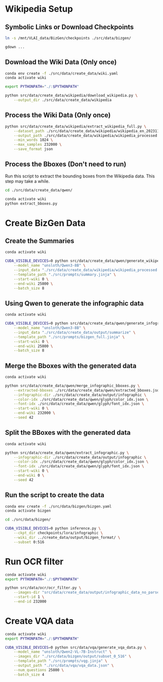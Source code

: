 # Wikipedia Setup

## Symbolic Links or Download Checkpoints

```bash
ln -s /mnt/VLAI_data/BizGen/checkpoints ./src/data/bizgen/
```

```bash
gdown ...
```

## Download the Wiki Data (Only once)

```bash
conda env create -f ./src/data/create_data/wiki.yaml
conda activate wiki

export PYTHONPATH="./:$PYTHONPATH"

python src/data/create_data/wikipedia/download_wikipedia.py \
    --output_dir ./src/data/create_data/wikipedia
```

## Process the Wiki Data (Only once)

```bash
python src/data/create_data/wikipedia/extract_wikipedia_full.py \
    --dataset_path ./src/data/create_data/wikipedia/wikipedia_en_20231101 \
    --output_path ./src/data/create_data/wikipedia/wikipedia_processed \
    --min_words 1024 \
    --max_samples 232000 \
    --save_format json
```

## Process the Bboxes (Don't need to run)

Run this script to extract the bounding boxes from the Wikipedia data. This step may take a while.

```bash
cd ./src/data/create_data/qwen/

conda activate wiki
python extract_bboxes.py
```

# Create BizGen Data

## Create the Summaries

```bash
conda activate wiki

CUDA_VISIBLE_DEVICES=0 python src/data/create_data/qwen/generate_wikipedia_summary.py \
    --model_name "unsloth/Qwen3-8B" \
    --input_data "./src/data/create_data/wikipedia/wikipedia_processed.json" \
    --template_path "./src/prompts/summary.jinja" \
    --start-wiki 0 \
    --end-wiki 25800 \
    --batch_size 8
```

## Using Qwen to generate the infographic data

```bash
conda activate wiki

CUDA_VISIBLE_DEVICES=0 python src/data/create_data/qwen/generate_infographic_data.py \
    --model_name "unsloth/Qwen3-8B" \
    --input_data "./src/data/create_data/output/summarize" \
    --template_path "./src/prompts/bizgen_full.jinja" \
    --start-wiki 0 \
    --end-wiki 25800 \
    --batch_size 8 
```

## Merge the Bboxes with the generated data

```bash
conda activate wiki

python src/data/create_data/qwen/merge_infographic_bboxes.py \
    --extracted-bboxes ./src/data/create_data/qwen/extracted_bboxes.json \
    --infographic-dir ./src/data/create_data/output/infographic \
    --color-idx ./src/data/create_data/qwen/glyph/color_idx.json \
    --font-idx ./src/data/create_data/qwen/glyph/font_idx.json \
    --start-wiki 0 \
    --end-wiki 232000 \
    --seed 42
```

## Split the BBoxes with the generated data

```bash
conda activate wiki

python src/data/create_data/qwen/extract_infographic.py \
    --infographic-dir ./src/data/create_data/output/infographic \
    --color-idx ./src/data/create_data/qwen/glyph/color_idx.json \
    --font-idx ./src/data/create_data/qwen/glyph/font_idx.json \
    --start-wiki 0 \
    --end-wiki 0 \
    --seed 42
```

## Run the script to create the data

```bash
conda env create -f ./src/data/bizgen/bizgen.yaml
conda activate bizgen

cd ./src/data/bizgen/

CUDA_VISIBLE_DEVICES=0 python inference.py \
    --ckpt_dir checkpoints/lora/infographic \
    --wiki_dir ../create_data/output/bizgen_format/ \
    --subset 0:516
```

# Run OCR filter

```bash
conda activate wiki
export PYTHONPATH="./:$PYTHONPATH"

python src/data/ocr/ocr_filter.py \
    --images-dir "src/data/create_data/output/infographic_data_no_parse" \
    --start-id 1 \
    --end-id 232000
```

# Create VQA data

```bash
conda activate wiki
export PYTHONPATH="./:$PYTHONPATH"

CUDA_VISIBLE_DEVICES=0 python src/data/vqa/generate_vqa_data.py \
    --model_name "unsloth/Qwen2-VL-7B-Instruct" \
    --images_dir "./src/data/bizgen/output/subset_0_516" \
    --template_path "./src/prompts/vqg.jinja" \
    --output_path "./src/data/vqa/vqa_data.json" \
    --num_questions 25800 \
    --batch_size 4
```